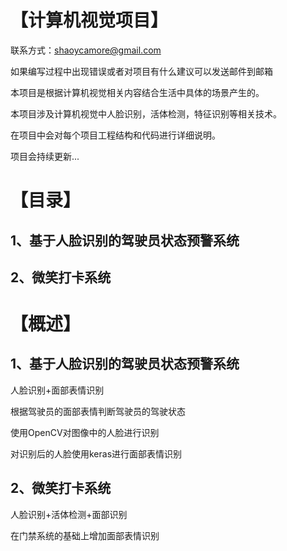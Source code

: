 # 【计算机视觉项目】

联系方式：shaoycamore@gmail.com  

如果编写过程中出现错误或者对项目有什么建议可以发送邮件到邮箱

本项目是根据计算机视觉相关内容结合生活中具体的场景产生的。

本项目涉及计算机视觉中人脸识别，活体检测，特征识别等相关技术。

在项目中会对每个项目工程结构和代码进行详细说明。

项目会持续更新...

# 【目录】

## 1、基于人脸识别的驾驶员状态预警系统

## 2、微笑打卡系统

# 【概述】

## 1、基于人脸识别的驾驶员状态预警系统

  人脸识别+面部表情识别

  根据驾驶员的面部表情判断驾驶员的驾驶状态

  使用OpenCV对图像中的人脸进行识别

  对识别后的人脸使用keras进行面部表情识别
  
## 2、微笑打卡系统

  人脸识别+活体检测+面部识别
  
  在门禁系统的基础上增加面部表情识别
  
  
